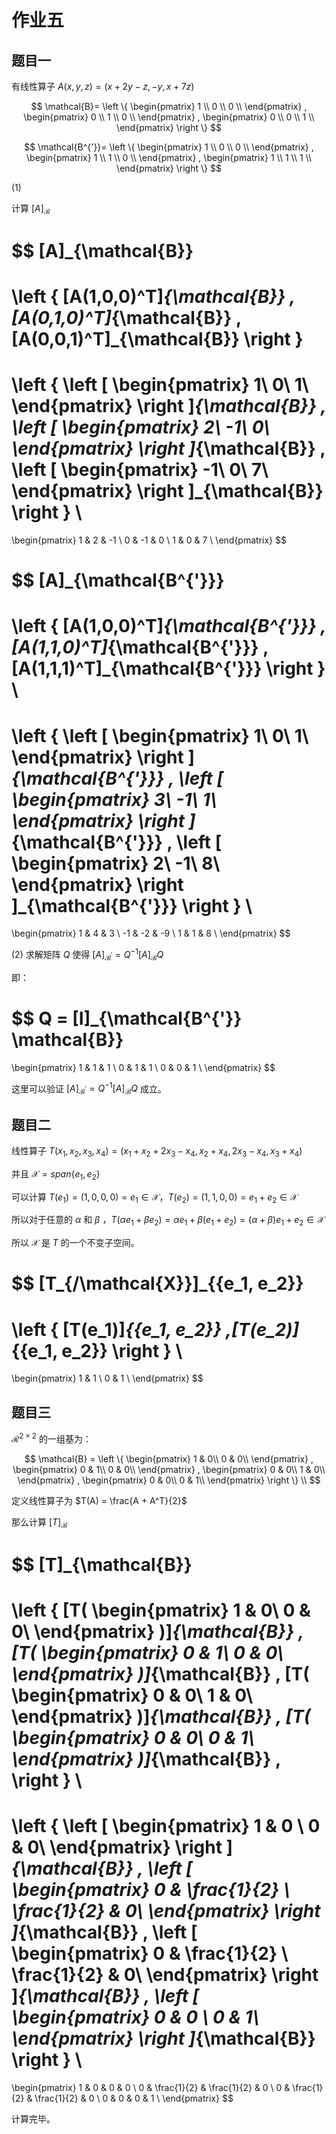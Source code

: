 # 作业五

## 题目一

有线性算子 $A(x,y,z) = (x + 2 y - z ,-y, x + 7z)$

$$
\mathcal{B}=
\left \{
\begin{pmatrix}
1 \\
0 \\
0 \\
\end{pmatrix}
,
\begin{pmatrix}
0 \\
1 \\
0 \\
\end{pmatrix}
,
\begin{pmatrix}
0 \\
0 \\
1 \\
\end{pmatrix}
\right \}
$$

$$
\mathcal{B^{'}}=
\left \{
\begin{pmatrix}
1 \\
0 \\
0 \\
\end{pmatrix}
,
\begin{pmatrix}
1 \\
1 \\
0 \\
\end{pmatrix}
,
\begin{pmatrix}
1 \\
1 \\
1 \\
\end{pmatrix}
\right \}
$$

(1)

计算 $[A]_{\mathcal{B}}$

$$
[A]_{\mathcal{B}}
= 
\left \{
[A(1,0,0)^T]_{\mathcal{B}}
,[A(0,1,0)^T]_{\mathcal{B}}
,[A(0,0,1)^T]_{\mathcal{B}}
\right \}
=
\left \{
\left [
\begin{pmatrix}
1\\
0\\
1\\
\end{pmatrix}
\right ]_{\mathcal{B}}
,
\left [
\begin{pmatrix}
2\\
-1\\
0\\
\end{pmatrix}
\right ]_{\mathcal{B}}
,
\left [
\begin{pmatrix}
-1\\
0\\
7\\
\end{pmatrix}
\right ]_{\mathcal{B}}
\right \}
\\
=
\begin{pmatrix}
1 & 2 & -1 \\
0 & -1 & 0 \\
1 & 0 & 7 \\
\end{pmatrix}
$$


$$
[A]_{\mathcal{B^{'}}}
= 
\left \{
[A(1,0,0)^T]_{\mathcal{B^{'}}}
,[A(1,1,0)^T]_{\mathcal{B^{'}}}
,[A(1,1,1)^T]_{\mathcal{B^{'}}}
\right \}
\\
=
\left \{
\left [
\begin{pmatrix}
1\\
0\\
1\\
\end{pmatrix}
\right ]_{\mathcal{B^{'}}}
,
\left [
\begin{pmatrix}
3\\
-1\\
1\\
\end{pmatrix}
\right ]_{\mathcal{B^{'}}}
,
\left [
\begin{pmatrix}
2\\
-1\\
8\\
\end{pmatrix}
\right ]_{\mathcal{B^{'}}}
\right \}
\\
=
\begin{pmatrix}
1 & 4 & 3 \\
-1 & -2 & -9 \\
1 & 1 & 8 \\
\end{pmatrix}
$$


(2) 求解矩阵 $Q$ 使得 $[A]_{\mathcal{B^{'}}} = Q^{-1} [A]_{\mathcal{B}} Q$

即：

$$
Q = [I]_{\mathcal{B^{'}} \mathcal{B}}
=
\begin{pmatrix}
1 & 1 & 1 \\
0 & 1 & 1 \\
0 & 0 & 1 \\
\end{pmatrix}
$$

这里可以验证 $[A]_{\mathcal{B^{'}}} = Q^{-1} [A]_{\mathcal{B}} Q$ 成立。

## 题目二

线性算子 $T(x_1,x_2,x_3,x_4) = (x_1 + x_2 + 2 x_3 - x_4, x_2 + x_4 , 2 x_3 - x_4, x_3 + x_4)$

并且 $\mathcal{X} = span\{e_1,e_2 \}$

可以计算 $T(e_1) = (1,0,0,0) = e_1 \in \mathcal{X}$，$T(e_2) = (1,1,0,0) = e_1 + e_2 \in \mathcal{X}$

所以对于任意的 $\alpha$ 和 $\beta$ ，$T(\alpha e_1 + \beta e_2) = \alpha e_1 + \beta (e_1 + e_2) = (\alpha + \beta) e_1 + e_2  \in \mathcal{X}$

所以 $\mathcal{X}$ 是 $T$ 的一个不变子空间。

$$
[T_{/\mathcal{X}}]_{\{e_1, e_2\}}
=
\left \{
[T(e_1)]_{\{e_1, e_2\}}
,[T(e_2)]_{\{e_1, e_2\}}
\right \}
\\
=
\begin{pmatrix}
1 & 1 \\
0 & 1 \\
\end{pmatrix}
$$

## 题目三

$\mathcal{R}^{2 \times 2}$ 的一组基为：

$$
\mathcal{B} = 
\left \{
\begin{pmatrix}
1 & 0\\
0 & 0\\
\end{pmatrix}
,
\begin{pmatrix}
0 & 1\\
0 & 0\\
\end{pmatrix}
,
\begin{pmatrix}
0 & 0\\
1 & 0\\
\end{pmatrix}
,
\begin{pmatrix}
0 & 0\\
0 & 1\\
\end{pmatrix}
\right \}
\\
$$

定义线性算子为 $T(A) = \frac{A + A^T}{2}$

那么计算 $[T]_{\mathcal{B}}$

$$
[T]_{\mathcal{B}}
= 
\left \{
[T(
\begin{pmatrix}
1 & 0\\
0 & 0\\
\end{pmatrix}
)]_{\mathcal{B}}
,
[T(
\begin{pmatrix}
0 & 1\\
0 & 0\\
\end{pmatrix}
)]_{\mathcal{B}}
,
[T(
\begin{pmatrix}
0 & 0\\
1 & 0\\
\end{pmatrix}
)]_{\mathcal{B}}
,
[T(
\begin{pmatrix}
0 & 0\\
0 & 1\\
\end{pmatrix}
)]_{\mathcal{B}}
,
\right \}
\\
= 
\left \{
\left [
\begin{pmatrix}
1 & 0 \\
0 & 0\\
\end{pmatrix}
\right ]_{\mathcal{B}}
,
\left [
\begin{pmatrix}
0 & \frac{1}{2} \\
\frac{1}{2} & 0\\
\end{pmatrix}
\right ]_{\mathcal{B}}
,
\left [
\begin{pmatrix}
0 & \frac{1}{2} \\
\frac{1}{2} & 0\\
\end{pmatrix}
\right ]_{\mathcal{B}}
,
\left [
\begin{pmatrix}
0 & 0 \\
0 & 1\\
\end{pmatrix}
\right ]_{\mathcal{B}}
\right \}
\\
=
\begin{pmatrix}
1 & 0 & 0 & 0 \\
0 & \frac{1}{2} & \frac{1}{2} & 0 \\
0 & \frac{1}{2} & \frac{1}{2} & 0 \\
0 & 0 & 0 & 1 \\
\end{pmatrix}
$$

计算完毕。

